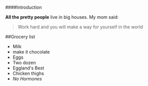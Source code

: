 ####Introduction

**All the pretty people** live in big houses. My mom said:
>Work hard and you will make a way for yourself in the world

##Grocery list
* Milk
 * make it chocolate
* Eggs
 * Two dozen
 * Eggland's Best
* Chicken thighs
 * _No Hormones_
